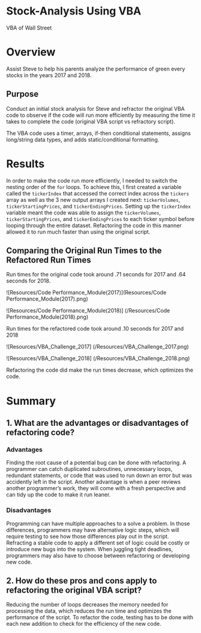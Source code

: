 # Stock-Analysis Using VBA
VBA of Wall Street

# Overview
Assist Steve to help his parents analyze the performance of green every stocks in the years 2017 and 2018. 

## Purpose
Conduct an initial stock analysis for Steve and refractor the original VBA code to observe if the code will run more efficiently by measuring the time it takes to complete the code (original VBA script vs refractory script).

The VBA code uses a timer, arrays, if-then conditional statements, assigns long/string data types, and adds static/conditional formatting.

# Results
In order to make the code run more efficiently, I needed to switch the nesting order of the `for` loops. To achieve this, I first created a variable called the `tickerIndex` that accessed the correct index across the `tickers` array as well as the 3 new output arrays I created next: `tickerVolumes`, `tickerStartingPrices`, and `tickerEndingPrices`. Setting up the `tickerIndex` variable meant the code was able to assign the `tickerVolumes`, `tickerStartingPrices`, and `tickerEndingPrices` to each ticker symbol before looping through the entire dataset. Refactoring the code in this manner allowed it to run much faster than using the original script.
 
## Comparing the Original Run Times to the Refactored Run Times

Run times for the original code took around .71 seconds for 2017 and .64 seconds for 2018.

![Resources/Code Performance_Module(2017)](Resources/Code Performance_Module(2017).png) 

![Resources/Code Performance_Module(2018)] (/Resources/Code Performance_Module(2018).png)

Run times for the refactored code took around .10 seconds for 2017 and 2018

![Resources/VBA_Challenge_2017] (/Resources/VBA_Challenge_2017.png) 

![Resources/VBA_Challenge_2018] (/Resources/VBA_Challenge_2018.png) 

Refactoring the code did make the run times decrease, which optimizes the code. 



# Summary
## 1. What are the advantages or disadvantages of refactoring code?
### Advantages
Finding the root cause of a potential bug can be done with refactoring.  A programmer can catch duplicated subroutines, unnecessary loops, redundant statements, or code that was used to run down an error but was accidently left in the script.  Another advantage is when a peer reviews another programmer’s work, they will come with a fresh perspective and can tidy up the code to make it run leaner. 

### Disadvantages

Programming can have multiple approaches to a solve a problem.  In those differences, programmers may have alternative logic steps, which will require testing to see how those differences play out in the script.  Refracting a stable code to apply a different set of logic could be costly or introduce new bugs into the system.  When juggling tight deadlines, programmers may also have to choose between refactoring or developing new code.  
	
## 2. How do these pros and cons apply to refactoring the original VBA script?
Reducing the number of loops decreases the memory needed for processing the data, which reduces the run time and optimizes the performance of the script. To refactor the code, testing has to be done with each new addition to check for the efficiency of the new code.  
